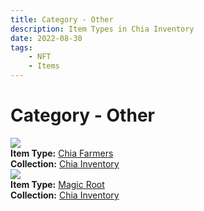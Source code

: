 ```yaml
---
title: Category - Other
description: Item Types in Chia Inventory
date: 2022-08-30
tags:
    - NFT
    - Items
---
```


# Category - Other
<div class="item_type_thumbnail">
<a href="../../Types/Other/Chia_Farmers/Normal_Chia_Farmers_00001_00100/"><img loading="lazy" src="https://gtzefsfwqsityt2axdlopvhheygq4sd5i5vzyaggaqxcqdfed4nq.arweave.net/NPJCyLaEkTxPQLjW59TnJg0OSH1Ha5wAxgQuKAykHxs"></a><br/>
<div><strong>Item Type:</strong> <a href="../../Types/Other/Chia_Farmers/Normal_Chia_Farmers_00001_00100/">Chia Farmers</a></div>
<div><strong>Collection:</strong> <a href="https://www.spacescan.io/xch/nft/collection/col16fpva26fhdjp2echs3cr7c30gzl7qe67hu9grtsjcqldz354asjsyzp6wx">Chia Inventory</a></div>
</div>
<div class="item_type_thumbnail">
<a href="../../Types/Other/Magic_Root/Normal_Magic_Root_00001_00100/"><img loading="lazy" src="https://g3besa3udzok3iz4dbboefkpzxwny462bwqf4oasrbmmenz3aa.arweave.net/NsJJA3QeXK2jPBhC4hVPzezcc9oNoF44EohYwjc7-AM"></a><br/>
<div><strong>Item Type:</strong> <a href="../../Types/Other/Magic_Root/Normal_Magic_Root_00001_00100/">Magic Root</a></div>
<div><strong>Collection:</strong> <a href="https://www.spacescan.io/xch/nft/collection/col16fpva26fhdjp2echs3cr7c30gzl7qe67hu9grtsjcqldz354asjsyzp6wx">Chia Inventory</a></div>
</div>

